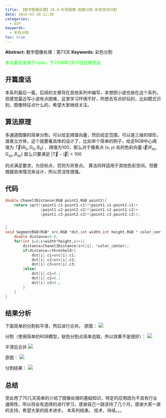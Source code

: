 ```yaml
---
title: 【数字图像处理】10.4:彩色图像-图像分割 彩色空间分割
date: 2015-03-18 11:36
categories:
  - DIP
keywords:
  - 彩色分割
toc: true
---
```

**Abstract:** 数字图像处理：第73天
**Keywords:** 彩色分割
<!--more-->
<font color="00FF00">本文最初发表于csdn，于2018年2月17日迁移至此</font>
## 开篇废话
本系列最后一篇，后续的文章将在其他系列中编写，本想把小波也放在这个系列，但感觉最近写小波有点困难，这里学习环境不好，所想去写点好玩的，比如模式识别，图像特征点什么的，希望大家继续关注。
## 算法原理
多通道图像的简单分割，可以给定阈值向量，然后给定范围，可以是三维的球形，或者立方体，这个就要看具体的设计了，比如举个简单的例子，给定RGB中心阈值为 $\vec T(R_0,G_0,B_0)$ ，阈值为100，那么对于像素点 $(x,y)$ 处的色彩向量 $\vec I(R_{xy},G_{xy},B_{xy})$
那么只要满足
$|\vec T- \vec I |<100$

的点满足要求，为目标点，否则为背景点。
算法同样适用于其他色彩空间，但要根据具体情况来设计，所以灵活性很强。
## 代码
```c++
double Chanel3Distance(RGB point1,RGB point2){
    return sqrt((point1.c1-point2.c1)*(point1.c1-point2.c1)+
                (point1.c2-point2.c2)*(point1.c2-point2.c2)+
                (point1.c3-point2.c3)*(point1.c3-point2.c3));


}
void SegmentRGB(RGB* src,RGB *dst,int width,int height,RGB * color_center,double threshold){
    double distance=0.0;
    for(int i=0;i<width*height;i++){
        distance=Chanel3Distance(src[i], *color_center);
        if(distance<=threshold){
            dst[i].c1=src[i].c1;
            dst[i].c2=src[i].c2;
            dst[i].c3=src[i].c3;
        }else{
            dst[i].c1=0.;
            dst[i].c2=0.;
            dst[i].c3=0.;
        }
    }
}

```
## 结果分析
下面简单的分割和平滑，然后进行合并。
原图：
![](https://tony4ai-1251394096.cos.ap-hongkong.myqcloud.com/blog_images/DIP-10-4-彩色图像-图像分割-彩色空间分割/20150318113150759.png)

分割（使用简单的RGB模型，肤色分割点简单选取，所以效果不是很好）：
![](https://tony4ai-1251394096.cos.ap-hongkong.myqcloud.com/blog_images/DIP-10-4-彩色图像-图像分割-彩色空间分割/20150318113043362.png)

平滑后合并
![](https://tony4ai-1251394096.cos.ap-hongkong.myqcloud.com/blog_images/DIP-10-4-彩色图像-图像分割-彩色空间分割/20150318113241131.png)

原图：
![](https://tony4ai-1251394096.cos.ap-hongkong.myqcloud.com/blog_images/DIP-10-4-彩色图像-图像分割-彩色空间分割/20150318113448818.png)

分割结果：
![](https://tony4ai-1251394096.cos.ap-hongkong.myqcloud.com/blog_images/DIP-10-4-彩色图像-图像分割-彩色空间分割/20150318113340174.png)

## 总结
至此用了70几天简单的介绍了图像处理的基础知识，特定的应用因为不具有行业通用性，所以将会有选择的进行学习，感谢自己一路坚持了几个月，感谢大家一直的支持，希望大家的技术进步。
本系列结束。
技术，待续。。。
